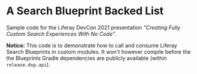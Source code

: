 # A Search Blueprint Backed List

Sample code for the Liferay DevCon 2021 presentation *"Creating Fully Custom Search Experiences With No Code"*.

__Notice:__ This code is to demonstrate how to call and consume Liferay Search Blueprints in custom modules. It won't however compile before the the Blueprints Gradle dependencies are  publicly available (within `release.dxp.api`).
